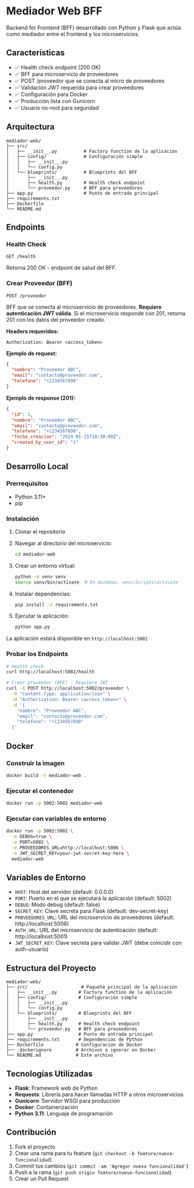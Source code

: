 # Mediador Web BFF

Backend for Frontend (BFF) desarrollado con Python y Flask que actúa como mediador entre el frontend y los microservicios.

## Características

- ✅ Health check endpoint (200 OK)
- ✅ BFF para microservicio de proveedores
- ✅ POST /proveedor que se conecta al micro de proveedores
- ✅ Validación JWT requerida para crear proveedores
- ✅ Configuración para Docker
- ✅ Producción lista con Gunicorn
- ✅ Usuario no-root para seguridad


## Arquitectura

```
mediador-web/
├── src/
│   ├── __init__.py          # Factory function de la aplicación
│   ├── config/              # Configuración simple
│   │   ├── __init__.py
│   │   └── config.py
│   └── blueprints/          # Blueprints del BFF
│       ├── __init__.py
│       ├── health.py        # Health check endpoint
│       └── proveedor.py     # BFF para proveedores
├── app.py                   # Punto de entrada principal
├── requirements.txt
├── Dockerfile
└── README.md
```

## Endpoints

### Health Check
```
GET /health
```
Retorna 200 OK - endpoint de salud del BFF.

### Crear Proveedor (BFF)
```
POST /proveedor
```
BFF que se conecta al microservicio de proveedores. **Requiere autenticación JWT válida**. Si el microservicio responde con 201, retorna 201 con los datos del proveedor creado.

**Headers requeridos:**
```
Authorization: Bearer <access_token>
```

**Ejemplo de request:**
```json
{
  "nombre": "Proveedor ABC",
  "email": "contacto@proveedor.com",
  "telefono": "+1234567890"
}
```

**Ejemplo de response (201):**
```json
{
  "id": 1,
  "nombre": "Proveedor ABC",
  "email": "contacto@proveedor.com",
  "telefono": "+1234567890",
  "fecha_creacion": "2024-01-15T10:30:00Z",
  "created_by_user_id": "1"
}
```

## Desarrollo Local

### Prerrequisitos
- Python 3.11+
- pip

### Instalación

1. Clonar el repositorio
2. Navegar al directorio del microservicio:
   ```bash
   cd mediador-web
   ```

3. Crear un entorno virtual:
   ```bash
   python -m venv venv
   source venv/bin/activate  # En Windows: venv\Scripts\activate
   ```

4. Instalar dependencias:
   ```bash
   pip install -r requirements.txt
   ```

5. Ejecutar la aplicación:
   ```bash
   python app.py
   ```

La aplicación estará disponible en `http://localhost:5002`

### Probar los Endpoints
```bash
# Health check
curl http://localhost:5002/health

# Crear proveedor (BFF) - Requiere JWT
curl -X POST http://localhost:5002/proveedor \
  -H "Content-Type: application/json" \
  -H "Authorization: Bearer <access_token>" \
  -d '{
    "nombre": "Proveedor ABC",
    "email": "contacto@proveedor.com",
    "telefono": "+1234567890"
  }'
```

## Docker

### Construir la imagen
```bash
docker build -t mediador-web .
```

### Ejecutar el contenedor
```bash
docker run -p 5002:5002 mediador-web
```

### Ejecutar con variables de entorno
```bash
docker run -p 5002:5002 \
  -e DEBUG=true \
  -e PORT=5002 \
  -e PROVEEDORES_URL=http://localhost:5006 \
  -e JWT_SECRET_KEY=your-jwt-secret-key-here \
  mediador-web
```

## Variables de Entorno

- `HOST`: Host del servidor (default: 0.0.0.0)
- `PORT`: Puerto en el que se ejecutará la aplicación (default: 5002)
- `DEBUG`: Modo debug (default: false)
- `SECRET_KEY`: Clave secreta para Flask (default: dev-secret-key)
- `PROVEEDORES_URL`: URL del microservicio de proveedores (default: http://localhost:5006)
- `AUTH_URL`: URL del microservicio de autenticación (default: http://localhost:5001)
- `JWT_SECRET_KEY`: Clave secreta para validar JWT (debe coincidir con auth-usuario)

## Estructura del Proyecto

```
mediador-web/
├── src/                    # Paquete principal de la aplicación
│   ├── __init__.py        # Factory function de la aplicación
│   ├── config/            # Configuración simple
│   │   ├── __init__.py
│   │   └── config.py
│   └── blueprints/        # Blueprints del BFF
│       ├── __init__.py
│       ├── health.py      # Health check endpoint
│       └── proveedor.py   # BFF para proveedores
├── app.py                 # Punto de entrada principal
├── requirements.txt       # Dependencias de Python
├── Dockerfile            # Configuración de Docker
├── .dockerignore         # Archivos a ignorar en Docker
└── README.md             # Este archivo
```

## Tecnologías Utilizadas

- **Flask**: Framework web de Python
- **Requests**: Librería para hacer llamadas HTTP a otros microservicios
- **Gunicorn**: Servidor WSGI para producción
- **Docker**: Containerización
- **Python 3.11**: Lenguaje de programación

## Contribución

1. Fork el proyecto
2. Crear una rama para tu feature (`git checkout -b feature/nueva-funcionalidad`)
3. Commit tus cambios (`git commit -am 'Agregar nueva funcionalidad'`)
4. Push a la rama (`git push origin feature/nueva-funcionalidad`)
5. Crear un Pull Request
